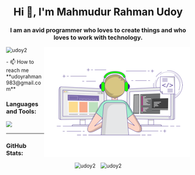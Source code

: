 <h1 align="center">Hi 👋, I'm Mahmudur Rahman Udoy</h1>
<h3 align="center">I am an avid programmer who loves to create things and who loves to work with technology.</h3>
<img align="right"  alt="Coding" width="400"  src="https://github.com/Udoy2/Udoy2/blob/main/programming_animated.gif"> 
<p align="left"> <img src="https://komarev.com/ghpvc/?username=udoy2&label=Profile%20views&color=0e75b6&style=flat" alt="udoy2" /> </p>
- 📫 How to reach me **udoyrahman983@gmail.com**



<h3 align="left">Languages and Tools:</h3>
<p align="left">
  <a href="https://skillicons.dev">
    <img src="https://skillicons.dev/icons?i=react,nodejs,express,threejs,tailwind,django,laravel,blender,mongodb,firebase,mysql,javascript,python,java,cpp,go,php,cs,selenium,postman,anaconda,vim,docker,arduino,bash,vscode,linux&theme=dark&perline=7" />
  </a>
</p>


<hr>

<h3 align="left">GitHub Stats:</h3>
<div align="center">
   <img src="https://github-readme-streak-stats.herokuapp.com/?user=udoy2&" alt="udoy2" style="width: 45%; margin-right: 10px; height: 195px" />
  <img src="https://github-readme-stats.vercel.app/api?username=udoy2&show_icons=true&locale=en" alt="udoy2" style="width: 45%; height: 200px" />
</div>
<br>


